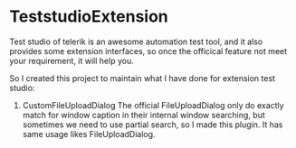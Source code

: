 # TeststudioExtension

Test studio of telerik is an awesome automation test tool, and it also provides some extension interfaces, so once the officical feature not meet your requirement, it will help you.

So I created this project to maintain what I have done for extension test studio:

1. CustomFileUploadDialog
  The official FileUploadDialog only do exactly match for window caption in their internal window searching, but sometimes we need to use partial search, so I made this plugin.   It has same usage likes FileUploadDialog.
